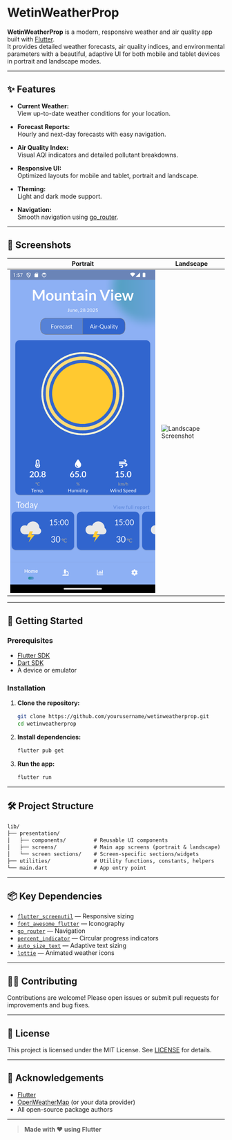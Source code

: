 # WetinWeatherProp

**WetinWeatherProp** is a modern, responsive weather and air quality app built with [Flutter](https://flutter.dev/).  
It provides detailed weather forecasts, air quality indices, and environmental parameters with a beautiful, adaptive UI for both mobile and tablet devices in portrait and landscape modes.

---

## ✨ Features

- **Current Weather:**  
  View up-to-date weather conditions for your location.

- **Forecast Reports:**  
  Hourly and next-day forecasts with easy navigation.

- **Air Quality Index:**  
  Visual AQI indicators and detailed pollutant breakdowns.

- **Responsive UI:**  
  Optimized layouts for mobile and tablet, portrait and landscape.

- **Theming:**  
  Light and dark mode support.

- **Navigation:**  
  Smooth navigation using [go_router](https://pub.dev/packages/go_router).

---

## 📱 Screenshots

<!-- Add your screenshots here -->
| Portrait | Landscape |
|----------|-----------|
| ![Portrait Screenshot](assets/screenshots/portrait.png) | ![Landscape Screenshot](assets/screenshots/landscape.png) |

---

## 🚀 Getting Started

### Prerequisites

- [Flutter SDK](https://docs.flutter.dev/get-started/install)
- [Dart SDK](https://dart.dev/get-dart)
- A device or emulator

### Installation

1. **Clone the repository:**
   ```sh
   git clone https://github.com/yourusername/wetinweatherprop.git
   cd wetinweatherprop
   ```

2. **Install dependencies:**
   ```sh
   flutter pub get
   ```

3. **Run the app:**
   ```sh
   flutter run
   ```

---

## 🛠️ Project Structure

```
lib/
├── presentation/
│   ├── components/         # Reusable UI components
│   ├── screens/            # Main app screens (portrait & landscape)
│   └── screen sections/    # Screen-specific sections/widgets
├── utilities/              # Utility functions, constants, helpers
└── main.dart               # App entry point
```

---

## 📦 Key Dependencies

- [`flutter_screenutil`](https://pub.dev/packages/flutter_screenutil) — Responsive sizing
- [`font_awesome_flutter`](https://pub.dev/packages/font_awesome_flutter) — Iconography
- [`go_router`](https://pub.dev/packages/go_router) — Navigation
- [`percent_indicator`](https://pub.dev/packages/percent_indicator) — Circular progress indicators
- [`auto_size_text`](https://pub.dev/packages/auto_size_text) — Adaptive text sizing
- [`lottie`](https://pub.dev/packages/lottie) — Animated weather icons

---

## 🧑‍💻 Contributing

Contributions are welcome! Please open issues or submit pull requests for improvements and bug fixes.

---

## 📄 License

This project is licensed under the MIT License. See [LICENSE](LICENSE) for details.

---

## 🙏 Acknowledgements

- [Flutter](https://flutter.dev/)
- [OpenWeatherMap](https://openweathermap.org/) (or your data provider)
- All open-source package authors

---

> **Made with ❤️ using Flutter**